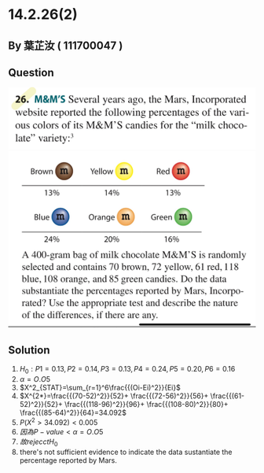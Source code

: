 # 14.2.26(2)

## By 葉芷汝 ( 111700047 )

## Question

![image](https://raw.githubusercontent.com/HWTeng-Course/202402-Statistics/main/Images/S__3842223.jpg)
![image](https://raw.githubusercontent.com/HWTeng-Course/202402-Statistics/main/Images/S__3842225.jpg)

## Solution
 1. $H_0: P1=0.13, P2=0.14, P3=0.13, P4=0.24, P5=0.20, P6=0.16$
 2. ${\alpha}=O.O5$
 3. $X^2_{STAT}=\sum_{r=1}^6\frac{{(Oi-Ei)^2}}{Ei}$
 4. $X^{2*}=\frac{{(70-52)^2}}{52}+ \frac{{(72-56)^2}}{56}+ \frac{{(61-52)^2}}{52}+ \frac{{(118-96)^2}}{96}+ \frac{{(108-80)^2}}{80}+ \frac{{(85-64)^2}}{64}=34.092$
 5. $P(X^2>34.092)<0.005$
 6. $因為P-value<{\alpha}=O.O5$
 7. $故rejecct H_0$
 8. there's not sufficient evidence to indicate the data sustantiate the percentage reported  by Mars.

